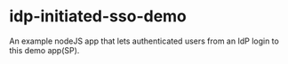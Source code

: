 # idp-initiated-sso-demo
An example nodeJS app that lets authenticated users from an IdP login to this demo app(SP).
